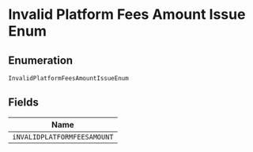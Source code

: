 
# Invalid Platform Fees Amount Issue Enum

## Enumeration

`InvalidPlatformFeesAmountIssueEnum`

## Fields

| Name |
|  --- |
| `iNVALIDPLATFORMFEESAMOUNT` |

